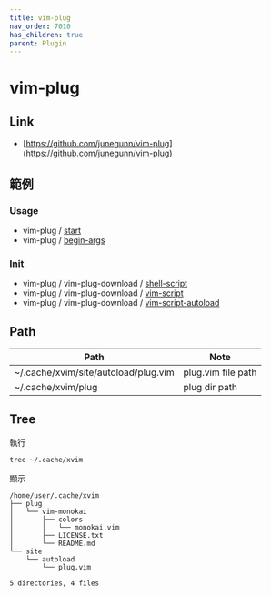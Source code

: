 ```yaml
---
title: vim-plug
nav_order: 7010
has_children: true
parent: Plugin
---
```


# vim-plug


## Link

* [https://github.com/junegunn/vim-plug](https://github.com/junegunn/vim-plug)


## 範例


### Usage

* vim-plug / [start](https://github.com/samwhelp/note-about-vim/tree/gh-pages/_demo/adjustment/plugin/vim-plug/usage/start)
* vim-plug / [begin-args](https://github.com/samwhelp/note-about-vim/tree/gh-pages/_demo/adjustment/plugin/vim-plug/usage/begin-args)


### Init


* vim-plug / vim-plug-download / [shell-script](https://github.com/samwhelp/note-about-vim/tree/gh-pages/_demo/adjustment/plugin/vim-plug/usage/vim-plug-download/shell-script)
* vim-plug / vim-plug-download / [vim-script](https://github.com/samwhelp/note-about-vim/tree/gh-pages/_demo/adjustment/plugin/vim-plug/usage/vim-plug-download/vim-script)
* vim-plug / vim-plug-download / [vim-script-autoload](https://github.com/samwhelp/note-about-vim/tree/gh-pages/_demo/adjustment/plugin/usage/vim-plug/vim-plug-download/vim-script-autoload)


## Path

| Path | Note |
| --- | --- |
| ~/.cache/xvim/site/autoload/plug.vim | plug.vim file path |
| ~/.cache/xvim/plug | plug dir path |


## Tree

執行

``` sh
tree ~/.cache/xvim
```

顯示

```
/home/user/.cache/xvim
├── plug
│   └── vim-monokai
│       ├── colors
│       │   └── monokai.vim
│       ├── LICENSE.txt
│       └── README.md
└── site
    └── autoload
        └── plug.vim

5 directories, 4 files
```
